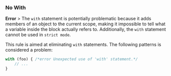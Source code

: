 ### No With
**Error** > The `with` statement is potentially problematic because it adds members of an object to the current scope, making it impossible to tell what a variable inside the block actually refers to. Additionally, the `with` statement cannot be used in `strict mode`.

This rule is aimed at eliminating `with` statements.
The following patterns is considered a problem:

```javascript
with (foo) { /*error Unexpected use of 'with' statement.*/
    // ...
}
```